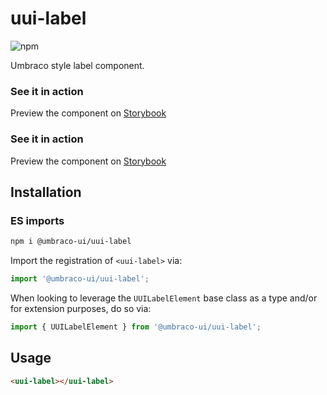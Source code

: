 # uui-label

![npm](https://img.shields.io/npm/v/@umbraco-ui/uui-label?logoColor=%231B264F)

Umbraco style label component.

### See it in action

Preview the component on [Storybook](http://localhost:6006/?path=/story/uui-loader)

### See it in action

Preview the component on [Storybook](http://localhost:6006/?path=/story/uui-label)

## Installation

### ES imports

```zsh
npm i @umbraco-ui/uui-label
```

Import the registration of `<uui-label>` via:

```javascript
import '@umbraco-ui/uui-label';
```

When looking to leverage the `UUILabelElement` base class as a type and/or for extension purposes, do so via:

```javascript
import { UUILabelElement } from '@umbraco-ui/uui-label';
```

## Usage

```html
<uui-label></uui-label>
```
